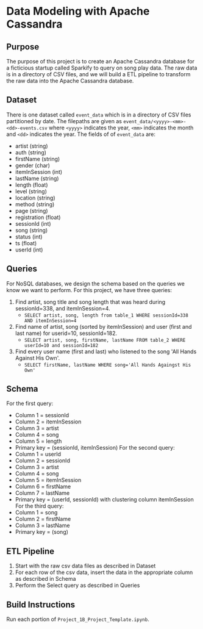 # Data Modeling with Apache Cassandra

## Purpose

The purpose of this project is to create an Apache Cassandra database for a ficticious startup called Sparkify to query on song play data. The raw data is in a directory of CSV files, and we will build a ETL pipeline to transform the raw data into the Apache Cassandra database.

## Dataset

There is one dataset called `event_data` which is in a directory of CSV files partitioned by date. The filepaths are given as `event_data/<yyyy>-<mm>-<dd>-events.csv` where `<yyyy>` indicates the year, `<mm>` indicates the month and `<dd>` indicates the year. The fields of of `event_data` are:
- artist (string)
- auth (string)
- firstName (string)
- gender (char)
- itemInSession (int)
- lastName (string)
- length (float)
- level (string)
- location (string)
- method (string)
- page (string)
- registration (float)
- sessionId (int)
- song (string)
- status (int)
- ts (float)
- userId (int)

## Queries

For NoSQL databases, we design the schema based on the queries we know we want to perform. For this project, we have three queries:

1. Find artist, song title and song length that was heard during sessionId=338, and itemInSession=4.
    - `SELECT artist, song, length from table_1 WHERE sessionId=338 AND itemInSession=4`
2. Find name of artist, song (sorted by itemInSession) and user (first and last name) for userid=10, sessionId=182.
    - `SELECT artist, song, firstName, lastName FROM table_2 WHERE userId=10 and sessionId=182`
3. Find every user name (first and last) who listened to the song 'All Hands Against His Own'.
    - `SELECT firstName, lastName WHERE song='All Hands Againgst His Own'`

## Schema

For the first query: 
- Column 1 = sessionId
- Column 2 = itemInSession
- Column 3 = artist
- Column 4 = song
- Column 5 = length
- Primary key = (sessionId, itemInSession)
For the second query:
- Column 1 = userId
- Column 2 = sessionId
- Column 3 = artist
- Column 4 = song
- Column 5 = itemInSession
- Column 6 = firstName
- Column 7 = lastName
- Primary key = (userId, sessionId) with clustering column itemInSession
For the third query:
- Column 1 = song
- Column 2 = firstName
- Column 3 = lastName
- Primary key = (song)

## ETL Pipeline

1. Start with the raw csv data files as described in Dataset
2. For each row of the csv data, insert the data in the appropriate column as described in Schema
3. Perform the Select query as described in Queries
    
## Build Instructions

Run each portion of `Project_1B_Project_Template.ipynb`.